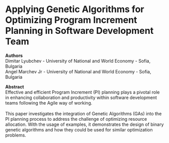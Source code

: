 # Applying Genetic Algorithms for Optimizing Program Increment Planning in Software Development Team

**Authors** 
<br> Dimitar Lyubchev - University of National and World Economy - Sofia, Bulgaria
<br> Angel Marchev Jr - University of National and World Economy - Sofia, Bulgaria

**Abstract** 
<br>   Effective and efficient Program Increment (PI) planning plays a pivotal role in enhancing collaboration and productivity within software development teams following the Agile way of working.
<br>
<br>
  This paper investigates the integration of Genetic Algorithms (GAs) into the PI planning process to address the challenge of optimizing resource allocation. With the usage of examples, it demonstrates the design of binary genetic algorithms and how they could be used for similar optimization problems.
<br>
